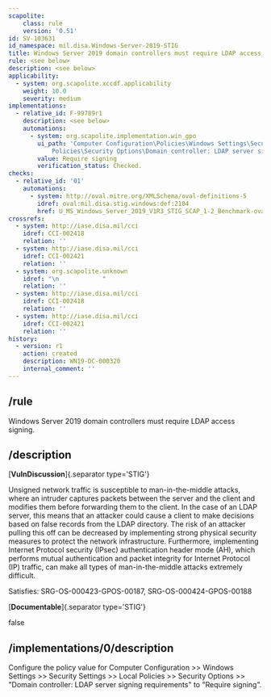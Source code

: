 ```yaml
---
scapolite:
    class: rule
    version: '0.51'
id: SV-103631
id_namespace: mil.disa.Windows-Server-2019-STIG
title: Windows Server 2019 domain controllers must require LDAP access signing.
rule: <see below>
description: <see below>
applicability:
  - system: org.scapolite.xccdf.applicability
    weight: 10.0
    severity: medium
implementations:
  - relative_id: F-99789r1
    description: <see below>
    automations:
      - system: org.scapolite.implementation.win_gpo
        ui_path: 'Computer Configuration\Policies\Windows Settings\Security Settings\Local
            Policies\Security Options\Domain controller: LDAP server signing requirements'
        value: Require signing
        verification_status: Checked.
checks:
  - relative_id: '01'
    automations:
      - system: http://oval.mitre.org/XMLSchema/oval-definitions-5
        idref: oval:mil.disa.stig.windows:def:2104
        href: U_MS_Windows_Server_2019_V1R3_STIG_SCAP_1-2_Benchmark-oval.xml
crossrefs:
  - system: http://iase.disa.mil/cci
    idref: CCI-002418
    relation: ''
  - system: http://iase.disa.mil/cci
    idref: CCI-002421
    relation: ''
  - system: org.scapolite.unknown
    idref: "\n            "
    relation: ''
  - system: http://iase.disa.mil/cci
    idref: CCI-002418
    relation: ''
  - system: http://iase.disa.mil/cci
    idref: CCI-002421
    relation: ''
history:
  - version: r1
    action: created
    description: WN19-DC-000320
    internal_comment: ''
---
```



## /rule

Windows Server 2019 domain controllers must require LDAP access signing.

## /description

[**VulnDiscussion**]{.separator type='STIG'}

Unsigned network traffic is susceptible to man-in-the-middle attacks, where an intruder captures packets between the server and the client and modifies them before forwarding them to the client. In the case of an LDAP server, this means that an attacker could cause a client to make decisions based on false records from the LDAP directory. The risk of an attacker pulling this off can be decreased by implementing strong physical security measures to protect the network infrastructure. Furthermore, implementing Internet Protocol security (IPsec) authentication header mode (AH), which performs mutual authentication and packet integrity for Internet Protocol (IP) traffic, can make all types of man-in-the-middle attacks extremely difficult.

Satisfies: SRG-OS-000423-GPOS-00187, SRG-OS-000424-GPOS-00188

[**Documentable**]{.separator type='STIG'}

false

## /implementations/0/description

Configure the policy value for Computer Configuration >> Windows Settings >> Security Settings >> Local Policies >> Security Options >> "Domain controller: LDAP server signing requirements" to "Require signing".

